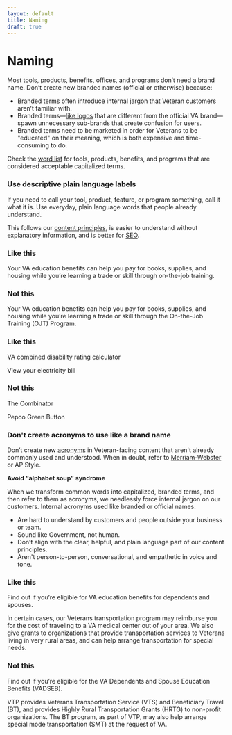 ```yaml
---
layout: default
title: Naming
draft: true
---
```


# Naming

Most tools, products, benefits, offices, and programs don’t need a brand name. Don’t create new branded names (official or otherwise) because:

-	Branded terms often introduce internal jargon that Veteran customers aren’t familiar with. 
-	Branded terms—[like logos](https://design.va.gov/design/logos) that are different from the official VA brand—spawn unnecessary sub-brands that create confusion for users. 
-	Branded terms need to be marketed in order for Veterans to be "educated" on their meaning, which is both expensive and time-consuming to do. 

Check the [word list](https://design.va.gov/content-style-guide/word-list) for tools, products, benefits, and programs that are considered acceptable capitalized terms.

### Use descriptive plain language labels

If you need to call your tool, product, feature, or program something, call it what it is. Use everyday, plain language words that people already understand.

This follows our [content principles](https://design.va.gov/content-style-guide/content-principles), is easier to understand without explanatory information, and is better for [SEO](https://design.va.gov/content-style-guide/seo). 

<div class="do-dont">
<div class="do-dont__do">
<h3 class="do-dont__heading">Like this</h3>
<div class="do-dont__content" markdown="1">

Your VA education benefits can help you pay for books, supplies, and housing while you’re learning a trade or skill through on-the-job training. 

</div>
</div>

<div class="do-dont__dont">
<h3 class="do-dont__heading">Not this</h3>
<div class="do-dont__content" markdown="1">
 
Your VA education benefits can help you pay for books, supplies, and housing while you’re learning a trade or skill through the On-the-Job Training (OJT) Program.

</div>
</div>

</div>

<div class="do-dont">
<div class="do-dont__do">
<h3 class="do-dont__heading">Like this</h3>
<div class="do-dont__content" markdown="1">

VA combined disability rating calculator

View your electricity bill

</div>
</div>

<div class="do-dont__dont">
<h3 class="do-dont__heading">Not this</h3>
<div class="do-dont__content" markdown="1">

The Combinator

Pepco Green Button

</div>
</div>

</div>


### Don't create acronyms to use like a brand name

Don’t create new [acronyms](https://design.va.gov/content-style-guide/abbreviations-and-acronyms) in Veteran-facing content that aren't already commonly used and understood. When in doubt, refer to [Merriam-Webster](https://www.merriam-webster.com) or AP Style.

**Avoid “alphabet soup” syndrome**

When we transform common words into capitalized, branded terms, and then refer to them as acronyms, we needlessly force internal jargon on our customers. Internal acronyms used like branded or official names:
- Are hard to understand by customers and people outside your business or team.
-	Sound like Government, not human.
-	Don’t align with the clear, helpful, and plain language part of our content principles.
-	Aren't person-to-person, conversational, and empathetic in voice and tone.


<div class="do-dont">
<div class="do-dont__do">
<h3 class="do-dont__heading">Like this</h3>
<div class="do-dont__content" markdown="1">

Find out if you’re eligible for VA education benefits for dependents and spouses.

In certain cases, our Veterans transportation program may reimburse you for the cost of traveling to a VA medical center out of your area. We also give grants to organizations that provide transportation services to Veterans living in very rural areas, and can help arrange transportation for special needs.

</div>
</div>

<div class="do-dont__dont">
<h3 class="do-dont__heading">Not this</h3>
<div class="do-dont__content" markdown="1">
 
Find out if you’re eligible for the VA Dependents and Spouse Education Benefits (VADSEB). 

VTP provides Veterans Transportation Service (VTS) and Beneficiary Travel (BT), and provides Highly Rural Transportation Grants (HRTG) to non-profit organizations. The BT program, as part of VTP, may also help arrange special mode transportation (SMT) at the request of VA.

</div>
</div>
</div>















